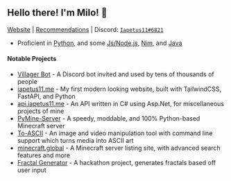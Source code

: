 ## Hello there<!-- general kenobi -->! I'm Milo! :wave:
[Website](https://iapetus11.me/) | [Recommendations](https://github.com/Iapetus-11/recommendations) | Discord: [`Iapetus11#6821`](https://discord.bio/p/Iapetus11)

- Proficient in [Python](https://github.com/Iapetus-11?tab=repositories&q=&type=&language=python), and some [Js/Node.js](https://github.com/Iapetus-11?tab=repositories&q=&type=&language=javascript), [Nim](https://github.com/Iapetus-11?tab=repositories&q=&type=&language=nim), and [Java](https://github.com/Iapetus-11?tab=repositories&q=&type=&language=java)
<!-- - **Available** for hire! DM me on Discord or open an issue [here](https://github.com/Iapetus-11/Iapetus-11/issues/new) -->

#### Notable Projects
- [Villager Bot](https://github.com/Iapetus-11/Villager-Bot) - A Discord bot invited and used by tens of thousands of people
- [iapetus11.me](https://iapetus11.me) - My first modern looking website, built with TailwindCSS, FastAPI, and Python
- [api.iapetus11.me](https://github.com/Iapetus-11/petu-api) - An API written in C# using Asp.Net, for miscellaneous projects of mine
- [PyMine-Server](https://github.com/py-mine/PyMine-Server) - A speedy, moddable, and 100% Python-based Minecraft server
- [To-ASCII](https://github.com/Iapetus-11/to-ascii) - An image and video manipulation tool with command line support which turns media into ASCII art
- [minecraft.global](https://minecraft.global/) - A Minecraft server listing site, with advanced search features and more
- [Fractal Generator](https://fractals.iapetus11.me/) - A hackathon project, generates fractals based off user input

<!-- #### Other Links
* [PYPI](https://pypi.org/user/Iapetus11/)
 -->
